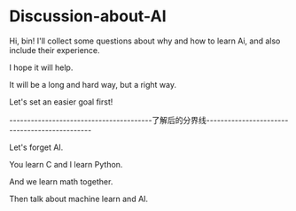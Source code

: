 # Discussion-about-AI

Hi, bin!
I'll collect some questions about why and how to learn Ai, and also include their experience.

I hope it will help.

It will be a long and hard way, but a right way.

Let's set an easier goal first!




----------------------------------------了解后的分界线----------------------------------------------

Let's forget AI.

You learn C and I learn Python.

And we learn math together.

Then talk about machine learn and AI.
